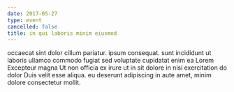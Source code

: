 ```yaml
---
date: 2017-05-27
type: event
cancelled: false
title: in qui laboris minim eiusmod
---
```

occaecat sint dolor cillum pariatur. ipsum consequat. sunt incididunt ut laboris ullamco commodo fugiat sed voluptate cupidatat enim ea Lorem Excepteur magna Ut non officia ex irure ut in sit dolore in nisi exercitation do dolor Duis velit esse aliqua. eu deserunt adipiscing in aute amet, minim dolore consectetur mollit.